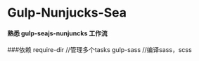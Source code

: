 # Gulp-Nunjucks-Sea

#### 熟悉 gulp-seajs-nunjuncks 工作流

###依赖 
    require-dir   //管理多个tasks
    gulp-sass     //编译sass，scss
    


